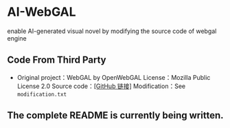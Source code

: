 # AI-WebGAL
enable AI-generated visual novel by modifying the source code of webgal engine

## Code From Third Party

- Original project：WebGAL  by OpenWebGAL
  License：Mozilla Public License 2.0
  Source code：[[GitHub 链接]](https://github.com/OpenWebGAL/WebGAL)
  Modification：See `modification.txt`

## The complete README is currently being written.